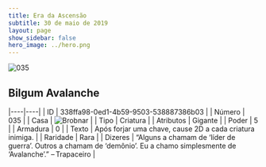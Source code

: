 ```yaml
---
title: Era da Ascensão
subtitle: 30 de maio de 2019
layout: page
show_sidebar: false
hero_image: ../hero.png
---
```


![035](https://cdn.keyforgegame.com/media/card_front/pt/435_035_GJXWJWH9HWG6_pt.png)

## Bilgum Avalanche

|----|----|
| ID | 338ffa98-0ed1-4b59-9503-538887386b03 |
| Número | 035 |
| Casa | ![Brobnar](https://archonarcana.com/images/thumb/e/e0/Brobnar.png/22px-Brobnar.png "Brobnar") |
| Tipo | Criatura |
| Atributos | Gigante |
| Poder | 5 |
| Armadura | 0 |
| Texto | Após forjar uma chave, cause 2D a cada  criatura inimiga. |
| Raridade | Rara |
| Dizeres | “Alguns a chamam de ‘líder de guerra’.  Outros a chamam de ‘demônio’. Eu a chamo simplesmente de ‘Avalanche’.” – Trapaceiro |
